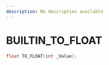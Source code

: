 ```yaml
---
description: No description available 
---
```


# BUILTIN\_TO_FLOAT

```cpp
float TO_FLOAT(int _Value);
```